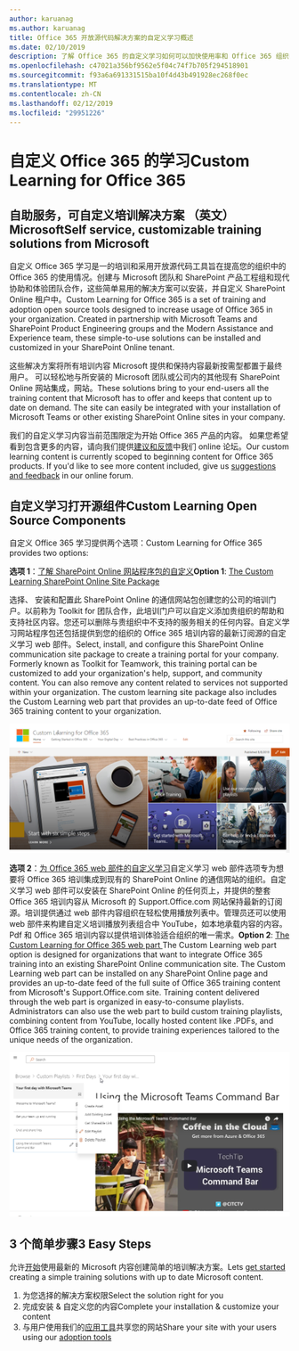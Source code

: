 ```yaml
---
author: karuanag
ms.author: karuanag
title: Office 365 开放源代码解决方案的自定义学习概述
ms.date: 02/10/2019
description: 了解 Office 365 的自定义学习如何可以加快使用率和 Office 365 组织中的应用。我们的解决方案包括自定义 SharePoint Online web 部件和现代的 SharePoint Online communications 培训网站的轻松设置到 Office 365 租户。
ms.openlocfilehash: c47021a356bf9562e5f04c74f7b705f294518901
ms.sourcegitcommit: f93a6a691331515ba10f4d43b491928ec268f0ec
ms.translationtype: MT
ms.contentlocale: zh-CN
ms.lasthandoff: 02/12/2019
ms.locfileid: "29951226"
---
```

# <a name="custom-learning-for-office-365"></a><span data-ttu-id="99b5b-104">自定义 Office 365 的学习</span><span class="sxs-lookup"><span data-stu-id="99b5b-104">Custom Learning for Office 365</span></span>

## <a name="self-service-customizable-training-solutions-from-microsoft"></a><span data-ttu-id="99b5b-105">自助服务，可自定义培训解决方案 （英文） Microsoft</span><span class="sxs-lookup"><span data-stu-id="99b5b-105">Self service, customizable training solutions from Microsoft</span></span>

<span data-ttu-id="99b5b-p102">自定义 Office 365 学习是一的培训和采用开放源代码工具旨在提高您的组织中的 Office 365 的使用情况。创建与 Microsoft 团队和 SharePoint 产品工程组和现代协助和体验团队合作，这些简单易用的解决方案可以安装，并自定义 SharePoint Online 租户中。</span><span class="sxs-lookup"><span data-stu-id="99b5b-p102">Custom Learning for Office 365 is a set of training and adoption open source tools designed to increase usage of Office 365 in your organization. Created in partnership with Microsoft Teams and SharePoint Product Engineering groups and the Modern Assistance and Experience team, these simple-to-use solutions can be installed and customized in your SharePoint Online tenant.</span></span> 

<span data-ttu-id="99b5b-p103">这些解决方案将所有培训内容 Microsoft 提供和保持内容最新按需型都置于最终用户。 可以轻松地与所安装的 Microsoft 团队或公司内的其他现有 SharePoint Online 网站集成，网站。</span><span class="sxs-lookup"><span data-stu-id="99b5b-p103">These solutions bring to your end-users all the training content that Microsoft has to offer and keeps that content up to date on demand.  The site can easily be integrated with your installation of Microsoft Teams or other existing SharePoint Online sites in your company.</span></span>

<span data-ttu-id="99b5b-p104">我们的自定义学习内容当前范围限定为开始 Office 365 产品的内容。 如果您希望看到包含更多的内容，请向我们提供[建议和反馈](feedback.md)中我们 online 论坛。</span><span class="sxs-lookup"><span data-stu-id="99b5b-p104">Our custom learning content is currently scoped to beginning content for Office 365 products.  If you'd like to see more content included, give us [suggestions and feedback](feedback.md) in our online forum.</span></span>  

## <a name="custom-learning-open-source-components"></a><span data-ttu-id="99b5b-112">自定义学习打开源组件</span><span class="sxs-lookup"><span data-stu-id="99b5b-112">Custom Learning Open Source Components</span></span>

<span data-ttu-id="99b5b-113">自定义 Office 365 学习提供两个选项：</span><span class="sxs-lookup"><span data-stu-id="99b5b-113">Custom Learning for Office 365 provides two options:</span></span> 

<span data-ttu-id="99b5b-114">**选项 1**：[了解 SharePoint Online 网站程序包的自定义](installsitepackage.md)</span><span class="sxs-lookup"><span data-stu-id="99b5b-114">**Option 1**: [The Custom Learning SharePoint Online Site Package](installsitepackage.md)</span></span>

<span data-ttu-id="99b5b-p105">选择、 安装和配置此 SharePoint Online 的通信网站包创建您的公司的培训门户。以前称为 Toolkit for 团队合作，此培训门户可以自定义添加贵组织的帮助和支持社区内容。您还可以删除与贵组织中不支持的服务相关的任何内容。自定义学习网站程序包还包括提供到您的组织的 Office 365 培训内容的最新订阅源的自定义学习 web 部件。</span><span class="sxs-lookup"><span data-stu-id="99b5b-p105">Select, install, and configure this SharePoint Online communication site package to create a training portal for your company. Formerly known as Toolkit for Teamwork, this training portal can be customized to add your organization's help, support, and community content. You can also remove any content related to services not supported within your organization. The custom learning site package also includes the Custom Learning web part that provides an up-to-date feed of Office 365 training content to your organization.</span></span> 

![了解 Office 365 网站体验的自定义](media/clo365homepage.png)

<span data-ttu-id="99b5b-p106">**选项 2**：[为 Office 365 web 部件的自定义学习](installwebpart.md)自定义学习 web 部件选项专为想要将 Office 365 培训集成到现有的 SharePoint Online 的通信网站的组织。自定义学习 web 部件可以安装在 SharePoint Online 的任何页上，并提供的整套 Office 365 培训内容从 Microsoft 的 Support.Office.com 网站保持最新的订阅源。培训提供通过 web 部件内容组织在轻松使用播放列表中。管理员还可以使用 web 部件来构建自定义培训播放列表组合中 YouTube，如本地承载内容的内容。Pdf 和 Office 365 培训内容以提供培训体验适合组织的唯一需求。</span><span class="sxs-lookup"><span data-stu-id="99b5b-p106">**Option 2**: [The Custom Learning for Office 365 web part ](installwebpart.md) The Custom Learning web part option is designed for organizations that want to integrate Office 365 training into an existing SharePoint Online communication site. The Custom Learning web part can be installed on any SharePoint Online page and provides an up-to-date feed of the full suite of Office 365 training content from Microsoft's Support.Office.com site. Training content delivered through the web part is organized in easy-to-consume playlists. Administrators can also use the web part to build custom training playlists, combining content from YouTube, locally hosted content like .PDFs, and Office 365 training content, to provide training experiences tailored to the unique needs of the organization.</span></span>

![学习 Office 365 web 部件的自定义](media/clo365customplaylist.png)

## <a name="3-easy-steps"></a><span data-ttu-id="99b5b-125">3 个简单步骤</span><span class="sxs-lookup"><span data-stu-id="99b5b-125">3 Easy Steps</span></span>

<span data-ttu-id="99b5b-126">允许[开始](prereqs.md)使用最新的 Microsoft 内容创建简单的培训解决方案。</span><span class="sxs-lookup"><span data-stu-id="99b5b-126">Lets [get started](prereqs.md) creating a simple training solutions with up to date Microsoft content.</span></span>

1. <span data-ttu-id="99b5b-127">为您选择的解决方案权限</span><span class="sxs-lookup"><span data-stu-id="99b5b-127">Select the solution right for you</span></span>
2. <span data-ttu-id="99b5b-128">完成安装 & 自定义您的内容</span><span class="sxs-lookup"><span data-stu-id="99b5b-128">Complete your installation & customize your content</span></span>
3. <span data-ttu-id="99b5b-129">与用户使用我们的[应用工具](driveadoption.md)共享您的网站</span><span class="sxs-lookup"><span data-stu-id="99b5b-129">Share your site with your users using our [adoption tools](driveadoption.md)</span></span>
